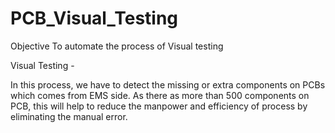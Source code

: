 # PCB_Visual_Testing

Objective
To automate the process of Visual testing

Visual Testing -

In this process, we have to detect the missing or extra components on PCBs which comes from EMS side. As there as more than 500 components on PCB, this will help to reduce the manpower and efficiency of process by eliminating the manual error.
